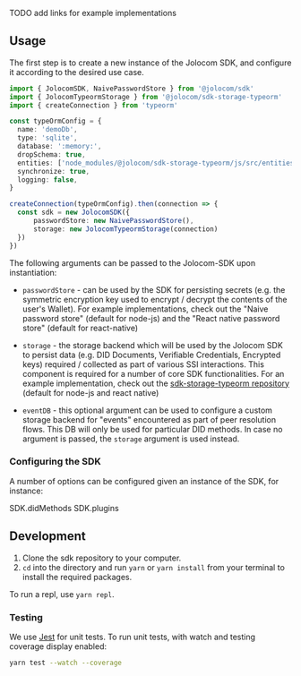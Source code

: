 TODO add links for example implementations

## Usage

The first step is to create a new instance of the Jolocom SDK, and configure it according to the desired use case.

```typescript
import { JolocomSDK, NaivePasswordStore } from '@jolocom/sdk'
import { JolocomTypeormStorage } from '@jolocom/sdk-storage-typeorm'
import { createConnection } from 'typeorm'

const typeOrmConfig = {
  name: 'demoDb',
  type: 'sqlite',
  database: ':memory:',
  dropSchema: true,
  entities: ['node_modules/@jolocom/sdk-storage-typeorm/js/src/entities/*.js'],
  synchronize: true,
  logging: false,
}

createConnection(typeOrmConfig).then(connection => {
  const sdk = new JolocomSDK({
      passwordStore: new NaivePasswordStore(),
      storage: new JolocomTypeormStorage(connection)
  })
})

```

The following arguments can be passed to the Jolocom-SDK upon instantiation:
- `passwordStore` - can be used by the SDK for persisting secrets (e.g. the symmetric encryption key used to encrypt / decrypt the contents of the user's Wallet). For example implementations, check out the "Naive password store" (default for node-js) and the "React native password store" (default for react-native)

- `storage` - the storage backend which will be used by the Jolocom SDK to persist data (e.g. DID Documents, Verifiable Credentials, Encrypted keys) required / collected as part of various SSI interactions. This component is required for a number of core SDK functionalities.
For an example implementation, check out the [sdk-storage-typeorm repository](https://github.com/jolocom/sdk-storage-typeorm) (default for node-js and react native)

- `eventDB` - this optional argument can be used to configure a custom storage backend for "events" encountered as part of peer resolution flows. This DB will only be used for particular DID methods. In case no argument is passed, the `storage` argument is used instead.

### Configuring the SDK

A number of options can be configured given an instance of the SDK, for instance:

SDK.didMethods
SDK.plugins


## Development

1. Clone the sdk repository to your computer.
2. `cd` into the directory and run `yarn` or `yarn install` from your terminal to install the required packages.

To run a repl, use `yarn repl`.

### Testing

We use [Jest](https://jestjs.io) for unit tests. To run unit tests, with watch and testing coverage display enabled:

```bash
yarn test --watch --coverage
```
